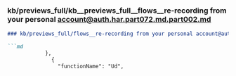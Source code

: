 ### kb/previews_full/kb__previews_full__flows__re-recording from your personal account@auth.har.part072.md.part002.md

```md
### kb/previews_full/flows__re-recording from your personal account@auth.har.part072.md (part 002)

```md
            },
              {
                "functionName": "Ud",
         
```

```

```
